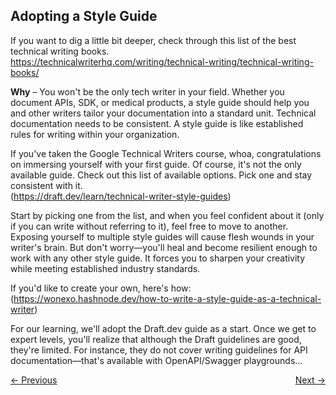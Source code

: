 ## Adopting a Style Guide

If you want to dig a little bit deeper, check through this list of the best technical writing books.  
https://technicalwriterhq.com/writing/technical-writing/technical-writing-books/

**Why** – You won't be the only tech writer in your field. Whether you document APIs, SDK, or medical products, a style guide should help you and other writers tailor your documentation into a standard unit. Technical documentation needs to be consistent. A style guide is like established rules for writing within your organization.

If you've taken the Google Technical Writers course, whoa, congratulations on immersing yourself with your first guide. Of course, it's not the only available guide. Check out this list of available options. Pick one and stay consistent with it.  
(https://draft.dev/learn/technical-writer-style-guides)

Start by picking one from the list, and when you feel confident about it (only if you can write without referring to it), feel free to move to another. Exposing yourself to multiple style guides will cause flesh wounds in your writer's brain. But don't worry—you'll heal and become resilient enough to work with any other style guide. It forces you to sharpen your creativity while meeting established industry standards.

If you'd like to create your own, here's how:  
(https://wonexo.hashnode.dev/how-to-write-a-style-guide-as-a-technical-writer)

For our learning, we'll adopt the Draft.dev guide as a start. Once we get to expert levels, you'll realize that although the Draft guidelines are good, they're limited. For instance, they do not cover writing guidelines for API documentation—that's available with OpenAPI/Swagger playgrounds…


<div style="display: flex; justify-content: space-between;">
  <a href="02-grammar-and-syntax.md">← Previous</a>
  <a href="04-diving-into-writing.md">Next →</a>
</div>